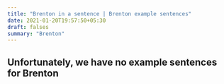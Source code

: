 ```yaml
---
title: "Brenton in a sentence | Brenton example sentences"
date: 2021-01-20T19:57:50+05:30
draft: falses
summary: "Brenton"
---
```

## Unfortunately, we have no example sentences for Brenton                 
